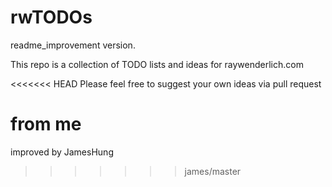 # rwTODOs

readme_improvement version.

This repo is a collection of TODO lists and ideas for raywenderlich.com

<<<<<<< HEAD
Please feel free to suggest your own ideas via pull request

from me
=======
improved by JamesHung
>>>>>>> james/master
